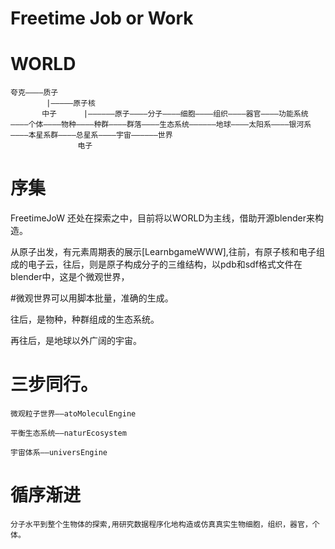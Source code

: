 # Freetime Job or Work



# WORLD

    夸克————质子
            |—————原子核
           中子      |——————原子————分子————细胞————组织————器官————功能系统————个体————物种————种群————群落————生态系统——————地球————太阳系————银河系————本星系群————总星系————宇宙——————世界
                   电子

# 序集


FreetimeJoW  还处在探索之中，目前将以WORLD为主线，借助开源blender来构造。

从原子出发，有元素周期表的展示[LearnbgameWWW],往前，有原子核和电子组成的电子云，往后，则是原子构成分子的三维结构，以pdb和sdf格式文件在blender中，这是个微观世界，


#微观世界可以用脚本批量，准确的生成。

往后，是物种，种群组成的生态系统。

再往后，是地球以外广阔的宇宙。


# 三步同行。

    微观粒子世界——atoMoleculEngine

    平衡生态系统——naturEcosystem

    宇宙体系——universEngine
    
 # 循序渐进
 
    分子水平到整个生物体的探索,用研究数据程序化地构造或仿真真实生物细胞，组织，器官，个体。





